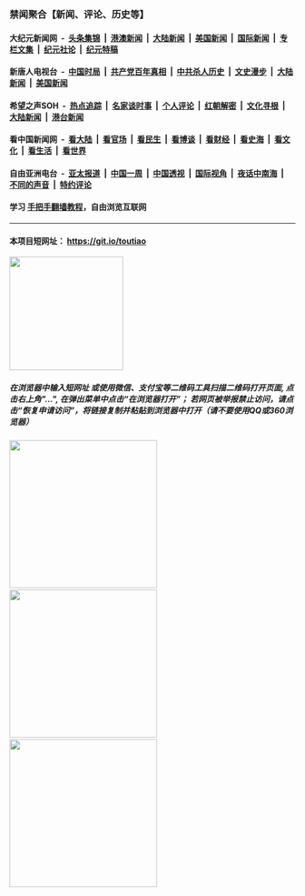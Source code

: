 ### 禁闻聚合【新闻、评论、历史等】

#### 大纪元新闻网 &nbsp;-&nbsp; [头条集锦](indexes/E头条集锦.md?t=02121733) &nbsp;|&nbsp; [港澳新闻](indexes/E港澳新闻.md?t=02121733)  &nbsp;|&nbsp; [大陆新闻](indexes/E大陆新闻.md?t=02121733) &nbsp;|&nbsp; [美国新闻](indexes/E美国新闻.md?t=02121733) &nbsp;|&nbsp; [国际新闻](indexes/E国际新闻.md?t=02121733) &nbsp;|&nbsp; [专栏文集](indexes/E专栏文集.md?t=02121733) &nbsp;|&nbsp; [纪元社论](indexes/E纪元社论.md?t=02121733) &nbsp;|&nbsp; [纪元特稿](indexes/E纪元特稿.md?t=02121733) 

#### 新唐人电视台 &nbsp;-&nbsp; [中国时局](indexes/N中国时局.md?t=02121733) &nbsp;|&nbsp; [共产党百年真相](indexes/N共产党百年真相.md?t=02121733) &nbsp;|&nbsp; [中共杀人历史](indexes/N中共杀人历史.md?t=02121733) &nbsp;|&nbsp; [文史漫步](indexes/N文史漫步.md?t=02121733) &nbsp;|&nbsp; [大陆新闻](indexes/N大陆新闻.md?t=02121733) &nbsp;|&nbsp; [美国新闻](indexes/N美国新闻.md?t=02121733)

#### 希望之声SOH &nbsp;-&nbsp; [热点追踪](indexes/H热点追踪.md?t=02121733) &nbsp;|&nbsp; [名家谈时事](indexes/H名家谈时事.md?t=02121733) &nbsp;|&nbsp; [个人评论](indexes/H个人评论.md?t=02121733)  &nbsp;|&nbsp; [红朝解密](indexes/H红朝解密.md?t=02121733) &nbsp;|&nbsp; [文化寻根](indexes/H文化寻根.md?t=02121733) &nbsp;|&nbsp; [大陆新闻](indexes/H大陆新闻.md?t=02121733) &nbsp;|&nbsp; [港台新闻](indexes/H港台新闻.md?t=02121733)

#### 看中国新闻网 &nbsp;-&nbsp; [看大陆](indexes/S看大陆.md?t=02121733) &nbsp;|&nbsp; [看官场](indexes/S看官场.md?t=02121733) &nbsp;|&nbsp; [看民生](indexes/S看民生.md?t=02121733)  &nbsp;|&nbsp; [看博谈](indexes/S看博谈.md?t=02121733) &nbsp;|&nbsp; [看财经](indexes/S看财经.md?t=02121733) &nbsp;|&nbsp; [看史海](indexes/S看史海.md?t=02121733) &nbsp;|&nbsp; [看文化](indexes/S看文化.md?t=02121733) &nbsp;|&nbsp; [看生活](indexes/S看生活.md?t=02121733) &nbsp;|&nbsp; [看世界](indexes/S看世界.md?t=02121733)

#### 自由亚洲电台 &nbsp;-&nbsp; [亚太报道](indexes/R亚太报道.md?t=02121733) &nbsp;|&nbsp; [中国一周](indexes/R中国一周.md?t=02121733) &nbsp;|&nbsp; [中国透视](indexes/R中国透视.md?t=02121733)  &nbsp;|&nbsp; [国际视角](indexes/R国际视角.md?t=02121733) &nbsp;|&nbsp; [夜话中南海](indexes/R夜话中南海.md?t=02121733) &nbsp;|&nbsp; [不同的声音](indexes/R不同的声音.md?t=02121733) &nbsp;|&nbsp; [特约评论](indexes/R特约评论.md?t=02121733)

#### 学习 [手把手翻墙教程](https://github.com/gfw-breaker/guides/wiki)，自由浏览互联网

----

#### 本项目短网址： https://git.io/toutiao
<img src="https://raw.githubusercontent.com/gfw-breaker/banned-news/master/scripts/img/qr.png" width="200px"/>  

##### 在浏览器中输入短网址 或使用微信、支付宝等二维码工具扫描二维码打开页面, 点击右上角"...", 在弹出菜单中点击“在浏览器打开”； 若网页被举报禁止访问，请点击“恢复申请访问”，将链接复制并粘贴到浏览器中打开（请不要使用QQ或360浏览器）

<img src="https://raw.githubusercontent.com/gfw-breaker/banned-news/master/scripts/img/1.png" width="260px"/> &nbsp; <img src="https://raw.githubusercontent.com/gfw-breaker/banned-news/master/scripts/img/2.png" width="260px"/> &nbsp; <img src="https://raw.githubusercontent.com/gfw-breaker/banned-news/master/scripts/img/3.png" width="260px"/>
